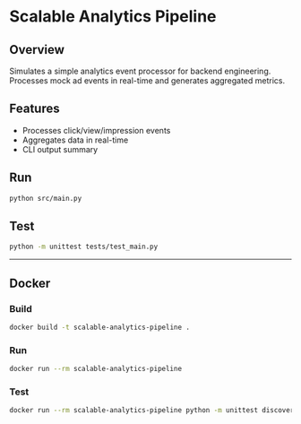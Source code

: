 # Scalable Analytics Pipeline

## Overview
Simulates a simple analytics event processor for backend engineering. Processes mock ad events in real-time and generates aggregated metrics.

## Features
- Processes click/view/impression events
- Aggregates data in real-time
- CLI output summary

## Run
```bash
python src/main.py
```

## Test
```bash
python -m unittest tests/test_main.py
```

---

## Docker

### Build
```bash
docker build -t scalable-analytics-pipeline .
```

### Run
```bash
docker run --rm scalable-analytics-pipeline
```

### Test
```bash
docker run --rm scalable-analytics-pipeline python -m unittest discover -s tests
```
